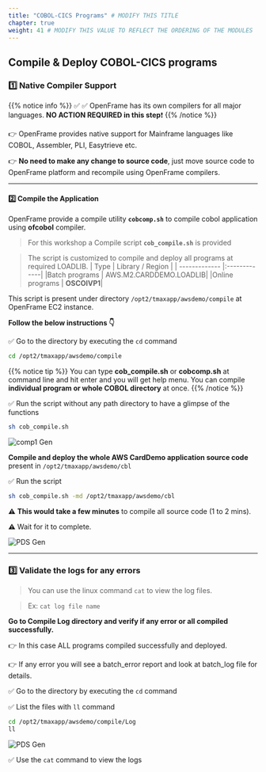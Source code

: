 ```yaml
---
title: "COBOL-CICS Programs" # MODIFY THIS TITLE
chapter: true
weight: 41 # MODIFY THIS VALUE TO REFLECT THE ORDERING OF THE MODULES
---
```


## Compile & Deploy COBOL-CICS programs

### :one: Native Compiler Support

{{% notice info %}} 
:white_check_mark: :white_check_mark: OpenFrame has its own compilers for all major languages.
**NO ACTION REQUIRED in this step**:heavy_exclamation_mark: 
{{% /notice %}}

:point_right: OpenFrame provides native support for Mainframe languages like COBOL, Assembler, PLI, Easytrieve etc. 

:point_right: **No need to make any change to source code**, just move source code to OpenFrame platform and recompile using OpenFrame compilers.

------

#### :two: Compile the Application

OpenFrame provide a compile utility **`cobcomp.sh`** to compile cobol application using **ofcobol** compiler.

>    For this workshop a Compile script **`cob_compile.sh`** is provided

>    The script is customized to compile and deploy all programs at required LOADLIB. 
> | Type                    | Library / Region           |
  | -------------           |:-------------| 
  |Batch programs	        | AWS.M2.CARDDEMO.LOADLIB|
  |Online programs	        | **OSCOIVP1**|

This script is present under directory `/opt2/tmaxapp/awsdemo/compile` at OpenFrame EC2 instance. 

**Follow the below instructions :point_down:**


:white_check_mark: Go to the directory by executing the `cd` command  

```sh
cd /opt2/tmaxapp/awsdemo/compile
```

{{% notice tip %}} 
You can type **cob_compile.sh** or **cobcomp.sh** at command line and hit enter and you will get help menu. 
You can compile **individual program or whole COBOL directory** at once.
{{% /notice %}}


:white_check_mark: Run the script without any path directory to have a glimpse of the functions


```sh
sh cob_compile.sh
```

![comp1 Gen](/images/Deploy-and-run/comp1.png)

**Compile and deploy the whole AWS CardDemo application source code** present in `/opt2/tmaxapp/awsdemo/cbl`

:white_check_mark: Run the script  

```sh
sh cob_compile.sh -md /opt2/tmaxapp/awsdemo/cbl
```

**:warning:** **This would take a few minutes** to compile all source code (1 to 2 mins). 

**:warning:** Wait for it to complete.

![PDS Gen](/images/Deploy-and-run/comp2.png)

---------

### :three: Validate the logs for any errors

> You can use the linux command `cat` to view the log files. 

> Ex: `cat log file name`

**Go to Compile Log directory and verify if any error or all compiled successfully.**

:point_right: In this case ALL programs compiled successfully and deployed. 

:point_right: If any error you will see a batch_error report and look at batch_log file for details.

:white_check_mark: Go to the directory by executing the `cd` command  

:white_check_mark: List the files with `ll` command


```sh
cd /opt2/tmaxapp/awsdemo/compile/Log
ll
```


![PDS Gen](/images/Deploy-and-run/comp3.png)

:white_check_mark: Use the `cat` command to view the logs 



